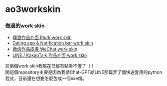 # ao3workskin

### 做過的work skin
- [噗浪作品介面 Plurk work skin](https://archiveofourown.org/works/50291578)
- [Dating app & Notification bar work skin](https://archiveofourown.org/works/50925736)
- [微信作品皮膚 WeChat work skin](https://archiveofourown.org/works/53577484)
- [LINE / KakaoTalk 作品介面 work skin](https://archiveofourown.org/works/54635311)

前兩個work skin我現在已經有點看不懂了（！！  
開這個repository主要是因為我請Chat-GPT給LINE那篇弄了個快速套用的python程式，目前還在想要怎麼包成一個exe檔。
